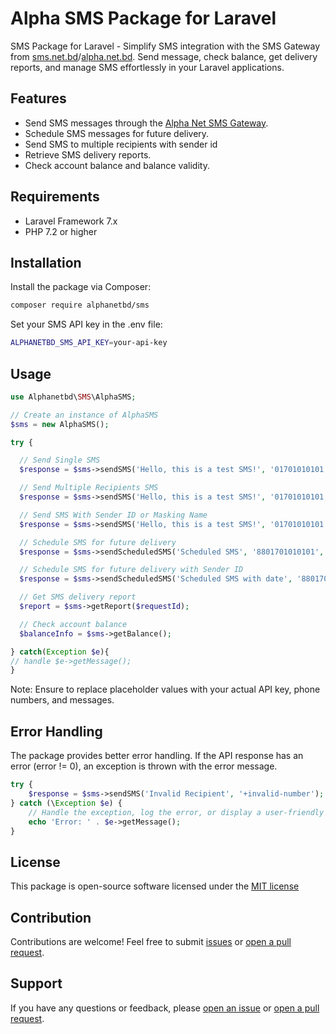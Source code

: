 # Alpha SMS Package for Laravel

SMS Package for Laravel - Simplify SMS integration with the SMS Gateway from [sms.net.bd](https://www.sms.net.bd/api)/[alpha.net.bd](https://alpha.net.bd/SMS/API/). Send message, check balance, get delivery reports, and manage SMS effortlessly in your Laravel applications.

## Features

- Send SMS messages through the [Alpha Net SMS Gateway](https://www.sms.net.bd).
- Schedule SMS messages for future delivery.
- Send SMS to multiple recipients with sender id
- Retrieve SMS delivery reports.
- Check account balance and balance validity.

## Requirements

- Laravel Framework 7.x
- PHP 7.2 or higher

## Installation

Install the package via Composer:

```bash
composer require alphanetbd/sms
```

Set your SMS API key in the .env file:

```bash
ALPHANETBD_SMS_API_KEY=your-api-key
```

## Usage

```php
use Alphanetbd\SMS\AlphaSMS;

// Create an instance of AlphaSMS
$sms = new AlphaSMS();

try {

  // Send Single SMS
  $response = $sms->sendSMS('Hello, this is a test SMS!', '01701010101');

  // Send Multiple Recipients SMS
  $response = $sms->sendSMS('Hello, this is a test SMS!', '01701010101,+8801856666666,8801349494949,01500000000');

  // Send SMS With Sender ID or Masking Name
  $response = $sms->sendSMS('Hello, this is a test SMS!', '01701010101', 'Alpha Net');

  // Schedule SMS for future delivery
  $response = $sms->sendScheduledSMS('Scheduled SMS', '8801701010101', '2023-12-01 14:30:00');

  // Schedule SMS for future delivery with Sender ID
  $response = $sms->sendScheduledSMS('Scheduled SMS with date', '8801701010101', '2023-12-01 14:30:00', 'Alpha Net');

  // Get SMS delivery report
  $report = $sms->getReport($requestId);

  // Check account balance
  $balanceInfo = $sms->getBalance();

} catch(Exception $e){
// handle $e->getMessage();
}

```

Note: Ensure to replace placeholder values with your actual API key, phone numbers, and messages.

## Error Handling

The package provides better error handling. If the API response has an error (error != 0), an exception is thrown with the error message.

```php
try {
    $response = $sms->sendSMS('Invalid Recipient', '+invalid-number');
} catch (\Exception $e) {
    // Handle the exception, log the error, or display a user-friendly message.
    echo 'Error: ' . $e->getMessage();
}
```

## License

This package is open-source software licensed under the [MIT license](LICENSE.md)

## Contribution

Contributions are welcome! Feel free to submit [issues](https://github.com/alphanetbd/alpha-sms-laravel/issues) or [open a pull request](https://github.com/alphanetbd/alpha-sms-laravel/pulls).

## Support

If you have any questions or feedback, please [open an issue](https://github.com/alphanetbd/alpha-sms-laravel/issues) or [open a pull request](https://github.com/alphanetbd/alpha-sms-laravel/pulls).
